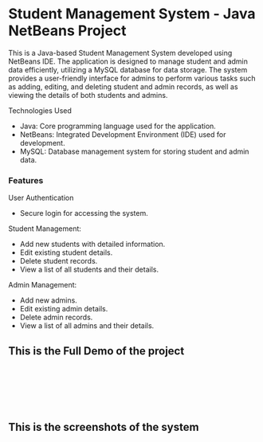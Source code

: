 <h1>Student Management System - Java NetBeans Project</h1>

This is a Java-based Student Management System developed using NetBeans IDE. The application is designed to manage student and admin data efficiently, utilizing a MySQL database for data storage. The system provides a user-friendly interface for admins to perform various tasks such as adding, editing, and deleting student and admin records, as well as viewing the details of both students and admins.

Technologies Used
<ul>
<li>Java: Core programming language used for the application.</li>
<li>NetBeans: Integrated Development Environment (IDE) used for development.</li>
<li>MySQL: Database management system for storing student and admin data.</li>
</ul>

<h3>Features</h3>

User Authentication
<ul>
<li>Secure login for accessing the system.</li>
</ul>

Student Management:

<ul>
<li>Add new students with detailed information.</li>
<li>Edit existing student details.</li>
<li>Delete student records.</li>
<li>View a list of all students and their details.</li>
</ul>

Admin Management:
<ul>
<li>Add new admins.</li>
<li>Edit existing admin details.</li>
<li>Delete admin records.</li>
<li>View a list of all admins and their details.</li>
</ul>

<h2>This is the Full Demo of the project</h2><br><br>



<br><br>
<h2>This is the screenshots of the system</h2><br><br>

